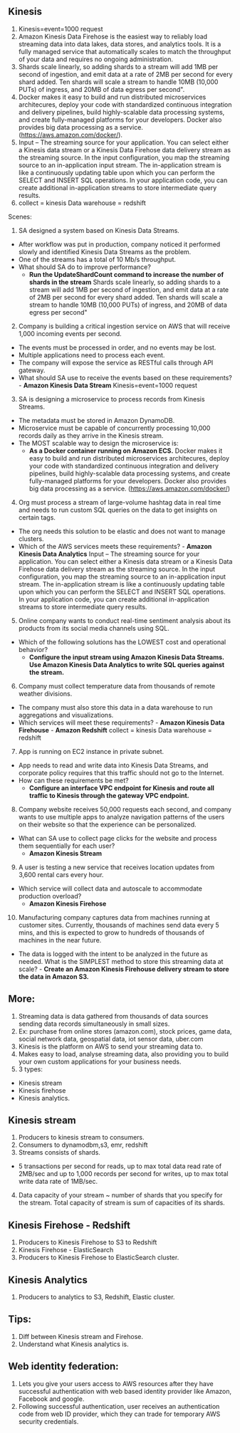 ## Kinesis

1. Kinesis=event=1000 request
2. Amazon Kinesis Data Firehose is the easiest way to reliably load streaming data into data lakes, data stores, and analytics tools. It is a fully managed service that automatically scales to match the throughput of your data and requires no ongoing administration.
3. Shards scale linearly, so adding shards to a stream will add 1MB per second of ingestion, and emit data at a rate of 2MB per second for every shard added. Ten shards will scale a stream to handle 10MB (10,000 PUTs) of ingress, and 20MB of data egress per second".
4. Docker makes it easy to build and run distributed microservices architecures, deploy your code with standardized continuous integration and delivery pipelines, build highly-scalable data processing systems, and create fully-managed platforms for your developers. Docker also provides big data processing as a service. (https://aws.amazon.com/docker/).
5. Input – The streaming source for your application. You can select either a Kinesis data stream or a Kinesis Data Firehose data delivery stream as the streaming source. In the input configuration, you map the streaming source to an in-application input stream. The in-application stream is like a continuously updating table upon which you can perform the SELECT and INSERT SQL operations. In your application code, you can create additional in-application streams to store intermediate query results.
6. collect = kinesis
Data warehouse = redshift

Scenes:

1. SA designed a system based on Kinesis Data Streams.
  - After workflow was put in production, company noticed it performed slowly and identified Kinesis Data Streams as the problem.
  - One of the streams has a total of 10 Mb/s throughput.
  - What should SA do to improve performance?
       - **Run the UpdateShardCount command to increase the number of shards in the stream**
  Shards scale linearly, so adding shards to a stream will add 1MB per second of ingestion, and emit data at a rate of 2MB per second for every shard added. Ten shards will scale a stream to handle 10MB (10,000 PUTs) of ingress, and 20MB of data egress per second"

2. Company is building a critical ingestion service on AWS that will receive 1,000 incoming events per second.
 - The events must be processed in order, and no events may be lost.
 - Multiple applications need to process each event.
 - The company will expose the service as RESTful calls through API gateway.
 - What should SA use to receive the events based on these requirements?
       - **Amazon Kinesis Data Stream**
   Kinesis=event=1000 request
   
3. SA is designing a microservice to process records from Kinesis Streams. 
 - The metadata must be stored in Amazon DynamoDB. 
 - Microservice must be capable of concurrently processing 10,000 records daily as they arrive in the Kinesis stream.
 - The MOST scalable way to design the microservice is:
      - **As a Docker container running on Amazon ECS.**
  Docker makes it easy to build and run distributed microservices architecures, deploy your code with standardized continuous integration and delivery pipelines, build highly-scalable data processing systems, and create fully-managed platforms for your developers. Docker also provides big data processing as a service. (https://aws.amazon.com/docker/)

4. Org must process a stream of large-volume hashtag data in real time and needs to run custom SQL queries on the data to get insights on certain tags. 
 - The org needs this solution to be elastic and does not want to manage clusters. 
 - Which of the AWS services meets these requirements?
       - **Amazon Kinesis Data Analytics**
  Input – The streaming source for your application. You can select either a Kinesis data stream or a Kinesis Data Firehose data delivery stream as the streaming source. In the input configuration, you map the streaming source to an in-application input stream. The in-application stream is like a continuously updating table upon which you can perform the SELECT and INSERT SQL operations. In your application code, you can create additional in-application streams to store intermediate query results.

5. Online company wants to conduct real-time sentiment analysis about its products from its social media channels using SQL. 
 - Which of the following solutions has the LOWEST cost and operational behavior?
    - **Configure the input stream using Amazon Kinesis Data Streams. Use Amazon Kinesis Data Analytics to write SQL queries against the stream.**

6. Company must collect temperature data from thousands of remote weather divisions. 
 - The company must also store this data in a data warehouse to run aggregations and visualizations.
 - Which services will meet these requirements?
       - **Amazon Kinesis Data Firehouse**
       - **Amazon Redshift**
    collect = kinesis
    Data warehouse = redshift

7. App is running on EC2 instance in private subnet.
 - App needs to read and write data into Kinesis Data Streams, and corporate policy requires that this traffic should not go to the Internet.
 - How can these requirements be met?
    - **Configure an interface VPC endpoint for Kinesis and route all traffic to Kinesis through the gateway VPC endpoint.**
  
8. Company website receives 50,000 requests each second, and company wants to use multiple apps to analyze navigation patterns of the users on their website so that the experience can be personalized.
 - What can SA use to collect page clicks for the website and process them sequentially for each user?
    - **Amazon Kinesis Stream**

9. A user is testing a new service that receives location updates from 3,600 rental cars every hour. 
 - Which service will collect data and autoscale to accommodate production overload?
    - **Amazon Kinesis Firehose**
    
10. Manufacturing company captures data from machines running at customer sites. Currently, thousands of machines send data every 5 mins, and this is expected to grow to hundreds of thousands of machines in the near future.
 - The data is logged with the intent to be analyzed in the future as needed. What is the SIMPLEST method to store this streaming data at scale?
       - **Create an Amazon Kinesis Firehouse delivery stream to store the data in Amazon S3.**

## More:

1. Streaming data is data gathered from thousands of data sources sending data records simultaneously in small sizes.
2. Ex: purchase from online stores (amazon.com), stock prices, game data, social network data, geospatial data, iot sensor data, uber.com
3. Kinesis is the platform on AWS to send your streaming data to.
4. Makes easy to load, analyse streaming data, also providing you to build your own custom applications for your business needs.
5. 3 types:
- Kinesis stream
- Kinesis firehose
- Kinesis analytics.

## Kinesis stream
1. Producers to kinesis stream to consumers.
2. Consumers to dynamodbm,s3, emr, redshift
3. Streams consists of shards.
- 5 transactions per second for reads, up to max total data read rate of 2MB/sec and up to 1,000 records per second for writes, up to max total write data rate of 1MB/sec.
4. Data capacity of your stream ~ number of shards that you specify for the stream. Total capacity of stream is sum of capacities of its shards.

## Kinesis Firehose  - Redshift
1. Producers to Kinesis Firehose to S3 to Redshift
2. Kinesis Firehose - ElasticSearch
3. Producers to Kinesis Firehose to ElasticSearch cluster.

## Kinesis Analytics
1. Producers to analytics to S3, Redshift, Elastic cluster.

## Tips:
1. Diff between Kinesis stream and Firehose.
2. Understand what Kinesis analytics is.

## Web identity federation:
1. Lets you give your users access to AWS resources after they have successful authentication with web based identity provider like Amazon, Facebook and google.
2. Following successful authentication, user receives an authentication code from web ID provider, which they can trade for temporary AWS security credentials.

